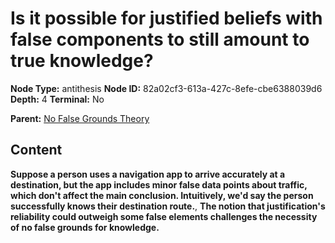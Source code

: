 # Is it possible for justified beliefs with false components to still amount to true knowledge?

**Node Type:** antithesis
**Node ID:** 82a02cf3-613a-427c-8efe-cbe6388039d6
**Depth:** 4
**Terminal:** No

**Parent:** [No False Grounds Theory](no-false-grounds-theory-synthesis-4c91e09b-6635-4338-98d0-382fdb69a350.md)

## Content

**Suppose a person uses a navigation app to arrive accurately at a destination, but the app includes minor false data points about traffic, which don't affect the main conclusion. Intuitively, we'd say the person successfully knows their destination route.**, **The notion that justification's reliability could outweigh some false elements challenges the necessity of no false grounds for knowledge.**
